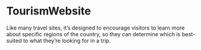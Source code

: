 # TourismWebsite
Like many travel sites, it’s designed to encourage visitors to learn more about specific regions of the country, so they can determine which is best-suited to what they’re looking for in a trip.
